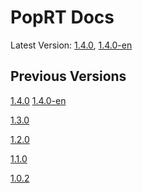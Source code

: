 # PopRT Docs

Latest Version: [1.4.0](https://graphcore.github.io/PopRT/1.4.0), [1.4.0-en](https://graphcore.github.io/PopRT/1.4.0-en)

## Previous Versions

[1.4.0](https://graphcore.github.io/PopRT/1.4.0)
[1.4.0-en](https://graphcore.github.io/PopRT/1.4.0-en)

[1.3.0](https://graphcore.github.io/PopRT/1.3.0)

[1.2.0](https://graphcore.github.io/PopRT/1.2.0)

[1.1.0](https://graphcore.github.io/PopRT/1.1.0)

[1.0.2](https://graphcore.github.io/PopRT/1.0.2)

<!--
# generate index.html by:
pandoc -f markdown -t html -o index.html README.md
-->
